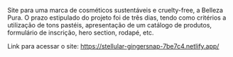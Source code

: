 Site para uma marca de cosméticos sustentáveis e cruelty-free, a Belleza Pura. O prazo estipulado do projeto foi de três dias, tendo como critérios a utilização de tons pastéis, apresentação de um catálogo de produtos, formulário de inscrição, hero section, rodapé, etc.

Link para acessar o site: https://stellular-gingersnap-7be7c4.netlify.app/
